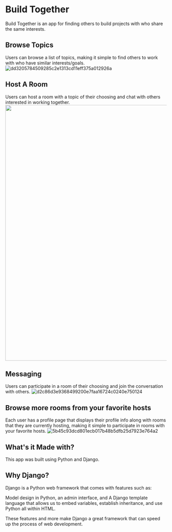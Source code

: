 # Build Together
Build Together is an app for finding others to build projects with who share the same interests. 

## Browse Topics
Users can browse a list of topics, making it simple to find others to work with who have similar interests/goals.
![dd3205784509285c2e1313cd11eff375a012926a](https://user-images.githubusercontent.com/102616304/215821028-590f3fa9-f632-41d8-9f5c-eb68bc91d407.gif)


## Host A Room
Users can host a room with a topic of their choosing and chat with others interested in working together.
<img src="https://user-images.githubusercontent.com/102616304/215814363-6b029929-97b1-4073-ab26-5f841848547f.gif" width="800">

## Messaging
Users can participate in a room of their choosing and join the conversation with others.
![d2c86d3e9368499200e7faa16724c0240e750124](https://user-images.githubusercontent.com/102616304/215821285-0a94311b-cd0a-43c2-afa9-2223aedf7430.gif)



## Browse more rooms from your favorite hosts
Each user has a profile page that displays their profile info along with rooms that they are currently hosting, making it simple to participate in 
rooms with your favorite hosts.
![5b45c93dcd801ecb017b48b5dfb25d7923e764a2](https://user-images.githubusercontent.com/102616304/215820778-b74828d7-1623-4e49-bbc9-809eb3b78af8.gif)



## What's it Made with?

This app was built using Python and Django.

## Why Django?

Django is a Python web framework that comes with features such as:

Model design in Python, an admin interface, and A Django template language that allows us to embed variables, 
establish inheritance, and use Python all within HTML. 

These features and more make Django a great framework that can speed up the process of web development.
